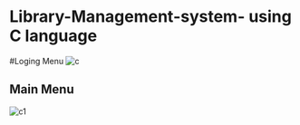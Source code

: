 # Library-Management-system- using C language
#Loging Menu
![c](https://github.com/Gihansachith92/Library-Management-system-/assets/110083916/db1de06f-581e-4d0b-aa01-0aab89699616)
## Main Menu
![c1](https://github.com/Gihansachith92/Library-Management-system-/assets/110083916/1fd55f24-0cb1-4289-b826-f126dea808b9)
